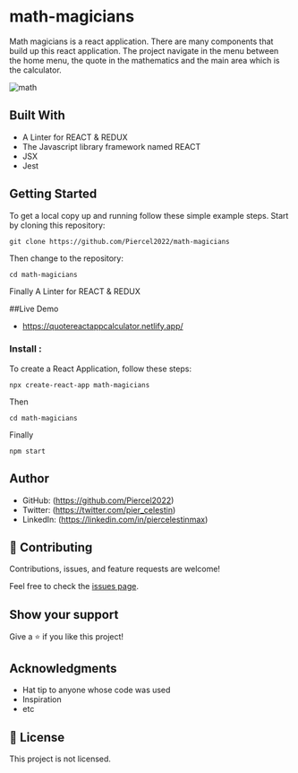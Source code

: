 # math-magicians
Math magicians is a react application. There are many components that build up  this react application. The project navigate in the menu between the home menu,  the quote in the mathematics and the main area which is the calculator.

![math](https://github.com/Piercel2022/math-magicians/assets/98626003/fcfa5628-70b0-4c4a-8b0b-ce96b4ad3994)



## Built With


- A Linter for REACT & REDUX
- The Javascript library framework named REACT
- JSX
- Jest

## Getting Started

To get a local copy up and running follow these simple example steps.
Start by cloning this repository:
```
git clone https://github.com/Piercel2022/math-magicians
```
Then change to the repository:
```
cd math-magicians
```
Finally A Linter for REACT & REDUX

##Live Demo
 - https://quotereactappcalculator.netlify.app/

### Install : 
To create a React Application, follow these steps:
```
npx create-react-app math-magicians
```
Then 
```
cd math-magicians
```
Finally
```
npm start
```
## Author

- GitHub: (https://github.com/Piercel2022)
- Twitter: (https://twitter.com/pier_celestin)
- LinkedIn: (https://linkedin.com/in/piercelestinmax)


## 🤝 Contributing

Contributions, issues, and feature requests are welcome!

Feel free to check the [issues page](https://github.com/Piercel2022/math-magicians/issues).

## Show your support

Give a ⭐️ if you like this project!

## Acknowledgments

- Hat tip to anyone whose code was used
- Inspiration
- etc

## 📝 License

This project is not licensed.
